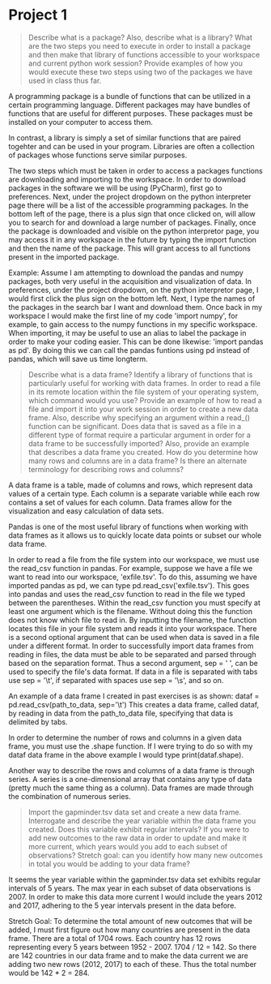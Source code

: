 # Project 1

> Describe what is a package? Also, describe what is a library? What are the two steps you need to execute in order to install a package and then make that library of functions accessible to your workspace and current python work session? Provide examples of how you would execute these two steps using two of the packages we have used in class thus far.

A programming package is a bundle of functions that can be utilized in a certain programming language. Different packages may have bundles of functions that are useful for different purposes. These packages must be installed on your computer to access them. 

In contrast, a library is simply a set of similar functions that are paired togehter and can be used in your program. Libraries are often a collection of packages whose functions serve similar purposes.

The two steps which must be taken in order to access a packages functions are downloading and importing to the workspace. In order to download packages in the software we will be using (PyCharm), first go to preferences. Next, under the project dropdown on the python interpreter page there will be a list of the accessible programming packages. In the bottom left of the page, there is a plus sign that once clicked on, will allow you to search for and download a large number of packages. Finally, once the package is downloaded and visible on the python interpretor page, you may access it in any workspace in the future by typing the import function and then the name of the package. This will grant access to all functions present in the imported package.

Example:
Assume I am attempting to download the pandas and numpy packages, both very useful in the acquisition and visualization of data. In preferences, under the project dropdown, on the python interpretor page, I would first click the plus sign on the bottom left. Next, I type the names of the packages in the search bar I want and download them. Once back in my workspace I would make the first line of my code 'import numpy', for example, to gain access to the numpy functions in my specific workspace. When importing, it may be useful to use an alias to label the package in order to make your coding easier. This can be done likewise: 'import pandas as pd'. By doing this we can call the pandas funtions using pd instead of pandas, which will save us time longterm.


> Describe what is a data frame? Identify a library of functions that is particularly useful for working with data frames. In order to read a file in its remote location within the file system of your operating system, which command would you use? Provide an example of how to read a file and import it into your work session in order to create a new data frame. Also, describe why specifying an argument within a read_() function can be significant. Does data that is saved as a file in a different type of format require a particular argument in order for a data frame to be successfully imported? Also, provide an example that describes a data frame you created. How do you determine how many rows and columns are in a data frame? Is there an alternate terminology for describing rows and columns?

A data frame is a table, made of columns and rows, which represent data values of a certain type. Each column is a separate variable while each row contains a set of values for each column. Data frames allow for the visualization and easy calculation of data sets. 

Pandas is one of the most useful library of functions when working with data frames as it allows us to quickly locate data points or subset our whole data frame.

In order to read a file from the file system into our workspace, we must use the read_csv function in pandas. For example, suppose we have a file we want to read into our workspace, 'exfile.tsv'. To do this, assuming we have imported pandas as pd, we can type pd.read_csv('exfile.tsv'). This goes into pandas and uses the read_csv function to read in the file we typed between the parentheses. Within the read_csv function you must specify at least one argument which is the filename. Without doing this the function does not know which file to read in. By inputting the filename, the function locates this file in your file system and reads it into your workspace. There is a second optional argument that can be used when data is saved in a file under a different format. In order to successfully import data frames from reading in files, the data must be able to be separated and parsed through based on the separation format. Thus a second argument, sep = ' ', can be used to specify the file's data format. If data in a file is separated with tabs use sep = '\t', if separated with spaces use sep = '\s', and so on.

An example of a data frame I created in past exercises is as shown:
  dataf = pd.read_csv(path_to_data, sep='\t')
This creates a data frame, called dataf, by reading in data from the path_to_data file, specifying that data is delimited by tabs.

In order to determine the number of rows and columns in a given data frame, you must use the .shape function. If I were trying to do so with my dataf data frame in the above example I would type print(dataf.shape).

Another way to describe the rows and columns of a data frame is through series. A series is a one-dimensional array that contains any type of data (pretty much the same thing as a column). Data frames are made through the combination of numerous series.


> Import the gapminder.tsv data set and create a new data frame. Interrogate and describe the year variable within the data frame you created. Does this variable exhibit regular intervals? If you were to add new outcomes to the raw data in order to update and make it more current, which years would you add to each subset of observations? Stretch goal: can you identify how many new outcomes in total you would be adding to your data frame?

It seems the year variable within the gapminder.tsv data set exhibits regular intervals of 5 years. The max year in each subset of data observations is 2007. In order to make this data more current I would include the years 2012 and 2017, adhering to the 5 year intervals present in the data before. 

Stretch Goal:
To determine the total amount of new outcomes that will be added, I must first figure out how many countries are present in the data frame. There are a total of 1704 rows. Each country has 12 rows representing every 5 years between 1952 - 2007. 1704 / 12 = 142. So there are 142 countries in our data frame and to make the data current we are adding two new rows (2012, 2017) to each of these. Thus the total number would be 142 * 2 = 284.
